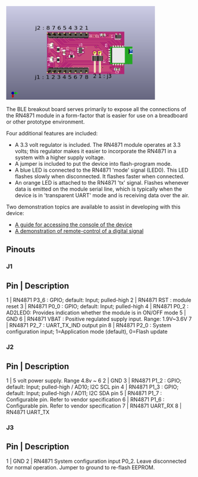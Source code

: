 <img src="pinout.png" width="400px"/>

The BLE breakout board serves primarily to expose all the connections of the RN4871 module in a form-factor that is easier for use on a breadboard or other prototype environment.

Four additional features are included:

* A 3.3 volt regulator is included.  The RN4871 module operates at 3.3 volts; this regulator makes it easier to incorporate the RN4871 in a system with a higher supply voltage.
* A jumper is included to put the device into flash-program mode.
* A blue LED is connected to the RN4871 'mode' signal (LED0).  This LED flashes slowly when disconnected.  It flashes faster when connected.
* An orange LED is attached to the RN4871 'tx' signal.  Flashes whenever data is emitted on the module serial line, which is typically when the device is in 'transparent UART' mode and is receiving data over the air.

Two demonstration topics are available to assist in developing with this device:

* [A guide for accessing the console of the device](../demo-console/guide.md)
* [A demonstration of remote-control of a digital signal](../demo-remote-light/guide.md)

## Pinouts
### J1 
Pin | Description
-----------------
1 | RN4871 P3_6 : GPIO; default: Input; pulled-high
2 | RN4871 RST : module reset
3 | RN4871 P0_0 : GPIO; default: Input; pulled-high
4 | RN4871 P0_2 : AD2LED0: Provides indication whether the module is in ON/OFF mode
5 | GND
6 | RN4871 VBAT : Positive regulated supply input. Range: 1.9V~3.6V
7 | RN4871 P2_7 : UART_TX_IND output pin
8 | RN4871 P2_0 : System configuration input; 1=Application mode (default), 0=Flash update

### J2 
Pin | Description
-----------------
1 | 5 volt power supply. Range 4.8v ~ 6
2 | GND
3 | RN4871 P1_2 : GPIO; default: Input; pulled-high / AD10; I2C SCL pin
4 | RN4871 P1_3 : GPIO; default: Input; pulled-high / AD11; I2C SDA pin
5 | RN4871 P1_7 : Configurable pin. Refer to vendor specification
6 | RN4871 P1_6 : Configurable pin. Refer to vendor specification
7 | RN4871 UART_RX
8 | RN4871 UART_TX

### J3
Pin | Description
-----------------
1 | GND
2 | RN4871 System configuration input P0_2. Leave disconnected for normal operation. Jumper to ground to re-flash EEPROM.

